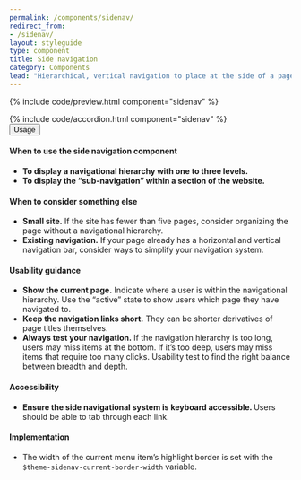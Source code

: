 ```yaml
---
permalink: /components/sidenav/
redirect_from:
- /sidenav/
layout: styleguide
type: component
title: Side navigation
category: Components
lead: "Hierarchical, vertical navigation to place at the side of a page."
---
```


{% include code/preview.html component="sidenav" %}
<section class="site-component-section">
  {% include code/accordion.html component="sidenav" %}
  <div class="usa-accordion usa-accordion--bordered site-accordion-docs">
    <button class="usa-button-unstyled usa-accordion__button"
        aria-expanded="true" aria-controls="sidenav-docs">
      Usage
    </button>
    <div id="sidenav-docs" aria-hidden="false" class="usa-accordion__content site-component-usage">
      <h4>When to use the side navigation component</h4>
      <ul class="usa-content-list">
        <li><strong>To display a navigational hierarchy with one to three levels.</strong></li>
        <li><strong>To display the “sub-navigation” within a section of the website.</strong></li>
      </ul>
      <h4>When to consider something else</h4>
      <ul class="usa-content-list">
        <li><strong>Small site.</strong> If the site has fewer than five pages, consider organizing the page without a navigational hierarchy.</li>
        <li><strong>Existing navigation.</strong> If your page already has a horizontal and vertical navigation bar, consider ways to simplify your navigation system.</li>
      </ul>
      <h4>Usability guidance</h4>
      <ul class="usa-content-list">
        <li><strong>Show the current page.</strong> Indicate where a user is within the navigational hierarchy. Use the “active” state to show users which page they have navigated to.</li>
        <li><strong>Keep the navigation links short.</strong> They can be shorter derivatives of page titles themselves.</li>
        <li><strong>Always test your navigation.</strong> If the navigation hierarchy is too long, users may miss items at the bottom. If it’s too deep, users may miss items that require too many clicks. Usability test to find the right balance between breadth and depth.</li>
      </ul>
      <h4 class="usa-heading">Accessibility</h4>
      <ul class="usa-content-list">
        <li><strong>Ensure the side navigational system is keyboard accessible. </strong> Users should be able to tab through each link.</li>
      </ul>
      <h4 class="usa-heading">Implementation</h4>
      <ul class="usa-content-list">
        <li>The width of the current menu item’s highlight border is set with the <code>$theme-sidenav-current-border-width</code> variable.</li>
      </ul>
    </div>
  </div>
</section>
